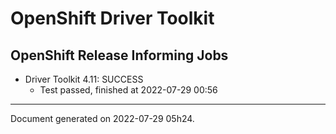 
OpenShift Driver Toolkit
========================

OpenShift Release Informing Jobs
--------------------------------



* Driver Toolkit 4.11: SUCCESS
  - Test passed, finished at 2022-07-29 00:56






---
Document generated on 2022-07-29 05h24.
